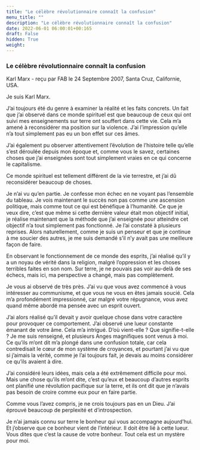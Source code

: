 ```yaml
---
title: "Le célèbre révolutionnaire connaît la confusion"
menu_title: ""
description: "Le célèbre révolutionnaire connaît la confusion"
date: 2022-06-01 06:00:01+00:165
draft: False
hidden: True
weight:
---
```

### Le célèbre révolutionnaire connaît la confusion

Karl Marx - reçu par FAB le 24 Septembre 2007, Santa Cruz, Californie, USA.

Je suis Karl Marx.

J’ai toujours été du genre à examiner la réalité et les faits concrets. Un fait que j’ai observé dans ce monde spirituel est que beaucoup de ceux qui ont suivi mes enseignements sur terre ont souffert dans cette vie. Cela m’a amené à reconsidérer ma position sur la violence. J’ai l’impression qu’elle n’a tout simplement pas eu un bon effet sur ces âmes.

J’ai également pu observer attentivement l’évolution de l’histoire telle qu’elle s’est déroulée depuis mon époque et, comme vous le savez, certaines choses que j’ai enseignées sont tout simplement vraies en ce qui concerne le capitalisme.

Ce monde spirituel est tellement différent de la vie terrestre, et j’ai dû reconsidérer beaucoup de choses.

Je n’ai vu qu’en partie. Je confesse mon échec en ne voyant pas l’ensemble du tableau. Je vois maintenant le succès non pas comme une ascension politique, mais comme tout ce qui est bénéfique à l’humanité. Ce que je veux dire, c’est que même si cette dernière valeur était mon objectif initial, je réalise maintenant que la méthode que j’ai enseignée pour atteindre cet objectif n’a tout simplement pas fonctionné. Je l’ai constaté à plusieurs reprises. Alors naturellement, comme je suis un penseur et que je continue à me soucier des autres, je me suis demandé s’il n’y avait pas une meilleure façon de faire.

En observant le fonctionnement de ce monde des esprits, j’ai réalisé qu’il y a un noyau de vérité dans la religion, malgré l’oppression et les choses terribles faites en son nom. Sur terre, je ne pouvais pas voir au-delà de ses échecs, mais ici, ma perspective a changé, mais pas complètement.

Je vous ai observé de très près. J’ai vu que vous avez commencé à vous intéresser au communisme, et que vous ne vous en êtes jamais soucié. Cela m’a profondément impressionné, car malgré votre répugnance, vous avez quand même abordé ma pensée avec un esprit ouvert.

J’ai alors réalisé qu’il devait y avoir quelque chose dans votre caractère pour provoquer ce comportement. J’ai observé une lueur constante émanant de votre âme. Cela m’a intrigué. D’où vient-elle ? Que signifie-t-elle ? Je me suis renseigné, et plusieurs Anges magnifiques sont venus à moi. Ce qu’ils m’ont dit m’a plongé dans une confusion totale, car cela contredisait le cœur de mon système de croyances, et pourtant j’ai vu que si j’aimais la vérité, comme je l’ai toujours fait, je devais au moins considérer ce qu’ils avaient à dire.

J’ai considéré leurs idées, mais cela a été extrêmement difficile pour moi. Mais une chose qu’ils m’ont dite, c’est qu’eux et beaucoup d’autres esprits ont planifié une révolution pacifique sur la terre, et ils ont dit que je n’avais pas besoin de croire comme eux pour en faire partie.

Comme vous l’avez compris, je ne crois toujours pas en un Dieu. J’ai éprouvé beaucoup de perplexité et d’introspection.

Je n’ai jamais connu sur terre le bonheur qui vous accompagne aujourd’hui. Et j’observe que ce bonheur vient de l’intérieur. Il doit être lié à cette lueur. Vous dites que c’est la cause de votre bonheur. Tout cela est un mystère pour moi.
